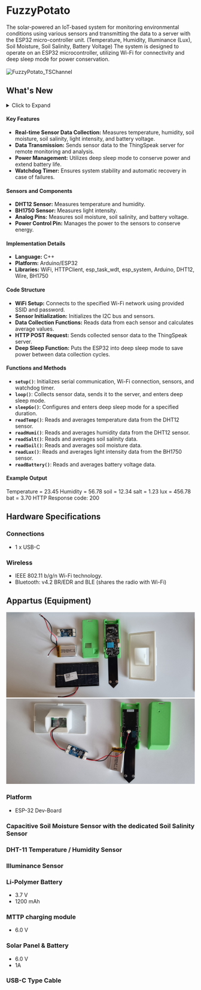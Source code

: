 # FuzzyPotato
The solar-powered an IoT-based system for monitoring environmental conditions using various sensors and transmitting the data to a server with the ESP32 micro-controller unit. (Temperature, Humidity, Illuminance (Lux), Soil Moisture, Soil Salinity, Battery Voltage) The system is designed to operate on an ESP32 microcontroller, utilizing Wi-Fi for connectivity and deep sleep mode for power conservation.
<br><br>
![FuzzyPotato_TSChannel](Web_capture_27-6-2022_05925.png)

## What's New
<details>
<summary>Click to Expand</summary>
  
### v1.0
#### April 30, 2021
> [Initial Release](https://github.com/happybono/FuzzyPotato/commit/69261c0585d91c82cd700f809ad399d5e69eef05)
  
#### December 6, 2021
> [Now supports E-mail notifications.](https://github.com/happybono/FuzzyPotato/blob/main/MATLAB%20Analysis/Email%20Notifications.m)
  
#### February 4, 2022
> [Added comments within the source code.](https://github.com/happybono/FuzzyPotato/blob/main/FuzzyPotato/FuzzyPotato.ino)
  
#### March 4, 2022
> [Uploaded required libraries.](https://github.com/happybono/FuzzyPotato/tree/main/Libraries)
  
#### June 27, 2022
> [Improvements in the remaining battery calculation algorithm.](https://github.com/happybono/FuzzyPotato/blob/main/Plugins/StatusUpdates/JavaScript.js)
</details>

#### Key Features
- **Real-time Sensor Data Collection:** Measures temperature, humidity, soil moisture, soil salinity, light intensity, and battery voltage.
- **Data Transmission:** Sends sensor data to the ThingSpeak server for remote monitoring and analysis.
- **Power Management:** Utilizes deep sleep mode to conserve power and extend battery life.
- **Watchdog Timer:** Ensures system stability and automatic recovery in case of failures.

#### Sensors and Components
- **DHT12 Sensor:** Measures temperature and humidity.
- **BH1750 Sensor:** Measures light intensity.
- **Analog Pins:** Measures soil moisture, soil salinity, and battery voltage.
- **Power Control Pin:** Manages the power to the sensors to conserve energy.

#### Implementation Details
- **Language:** C++
- **Platform:** Arduino/ESP32
- **Libraries:** WiFi, HTTPClient, esp_task_wdt, esp_system, Arduino, DHT12, Wire, BH1750

#### Code Structure
- **WiFi Setup:** Connects to the specified Wi-Fi network using provided SSID and password.
- **Sensor Initialization:** Initializes the I2C bus and sensors.
- **Data Collection Functions:** Reads data from each sensor and calculates average values.
- **HTTP POST Request:** Sends collected sensor data to the ThingSpeak server.
- **Deep Sleep Function:** Puts the ESP32 into deep sleep mode to save power between data collection cycles.

#### Functions and Methods
- **`setup()`**: Initializes serial communication, Wi-Fi connection, sensors, and watchdog timer.
- **`loop()`**: Collects sensor data, sends it to the server, and enters deep sleep mode.
- **`sleepGo()`**: Configures and enters deep sleep mode for a specified duration.
- **`readTemp()`**: Reads and averages temperature data from the DHT12 sensor.
- **`readHumi()`**: Reads and averages humidity data from the DHT12 sensor.
- **`readSalt()`**: Reads and averages soil salinity data.
- **`readSoil()`**: Reads and averages soil moisture data.
- **`readLux()`**: Reads and averages light intensity data from the BH1750 sensor.
- **`readBattery()`**: Reads and averages battery voltage data.

#### Example Output
Temperature = 23.45
Humidity    = 56.78
soil = 12.34
salt = 1.23
lux = 456.78
bat = 3.70
HTTP Response code: 200

## Hardware Specifications
### Connections
* 1 x USB-C

### Wireless
* IEEE 802.11 b/g/n Wi-Fi technology.
* Bluetooth: v4.2 BR/EDR and BLE (shares the radio with Wi-Fi)

## Appartus (Equipment)
![FuzzyPotato_Equipment](FuzzyPotato_Equipment.jpg)
![FuzzyPotato_Assembled](FuzzyPotato_Assembled.jpg)

### Platform
* ESP-32 Dev-Board

### Capacitive Soil Moisture Sensor with the dedicated Soil Salinity Sensor 

### DHT-11 Temperature / Humidity Sensor

### Illuminance Sensor

### Li-Polymer Battery
* 3.7 V
* 1200 mAh

### MTTP charging module
- 6.0 V

### Solar Panel & Battery
- 6.0 V
- 1A

### USB-C Type Cable
